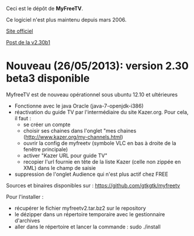 Ceci est le dépôt de **MyFreeTV**.

Ce logiciel n'est plus maintenu depuis mars 2006.

[Site officiel](http://myfreetv.sourceforge.net/)

[Post de la v2.30b1](http://forum.ubuntu-fr.org/viewtopic.php?pid=2224328)

Nouveau (26/05/2013): version 2.30 beta3 disponible
=====================
MyfreeTV est de nouveau opérationnel sous ubuntu 12.10 et ultérieures
- Fonctionne avec le java Oracle (java-7-openjdk-i386)
- réactivation du guide TV par l'intermédiaire du site Kazer.org. Pour cela, il faut :
	- se créer un compte
	- choisir ses chaines dans l'onglet "mes chaines (http://www.kazer.org/my-channels.html)
	- ouvrir la config de myfreetv (symbole VLC en bas à droite de la fenêtre principale)
	- activer "Kazer URL pour guide TV"
	- recopier l'url fournie en tête de la liste Kazer (celle non zippée en XML) dans le champ de saisie
- suppression de l'onglet Audience qui n'est plus actif chez FREE

Sources et binaires disponibles sur : https://github.com/gtkgtk/myfreetv

Pour l'installer :
- récupérer le fichier myfreetv2.tar.bz2 sur le repository
- le dézipper dans un répertoire temporaire avec le gestionnaire d'archives
- aller dans le répertoire et lancer la commande : sudo ./install
